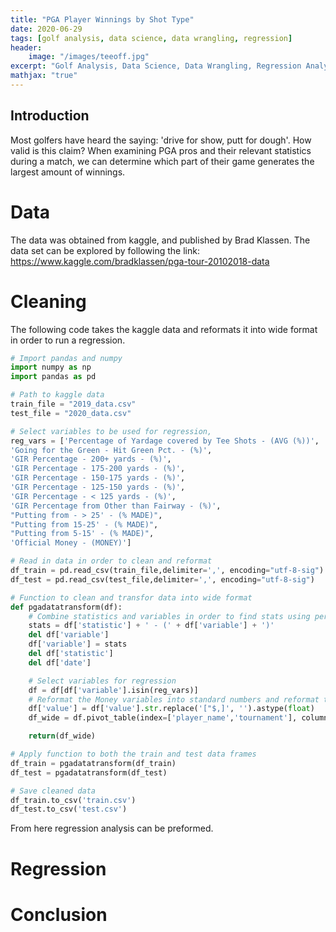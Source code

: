 ```yaml
---
title: "PGA Player Winnings by Shot Type"
date: 2020-06-29
tags: [golf analysis, data science, data wrangling, regression]
header: 
    image: "/images/teeoff.jpg"
excerpt: "Golf Analysis, Data Science, Data Wrangling, Regression Analysis" 
mathjax: "true"
---
```


## Introduction 
Most golfers have heard the saying: 'drive for show, putt for dough'. How valid is this claim? When examining PGA pros and their relevant statistics during a match, we can determine which part of their game generates the largest amount of winnings.

# Data 
The data was obtained from kaggle, and published by Brad Klassen. The data set can be explored by following the link: 
https://www.kaggle.com/bradklassen/pga-tour-20102018-data

# Cleaning
The following code takes the kaggle data and reformats it into wide format in order to run a regression. 

```python
# Import pandas and numpy
import numpy as np 
import pandas as pd 

# Path to kaggle data
train_file = "2019_data.csv"
test_file = "2020_data.csv" 

# Select variables to be used for regression, 
reg_vars = ['Percentage of Yardage covered by Tee Shots - (AVG (%))',
'Going for the Green - Hit Green Pct. - (%)',
'GIR Percentage - 200+ yards - (%)',
'GIR Percentage - 175-200 yards - (%)',
'GIR Percentage - 150-175 yards - (%)',
'GIR Percentage - 125-150 yards - (%)',
'GIR Percentage - < 125 yards - (%)',
'GIR Percentage from Other than Fairway - (%)',
"Putting from - > 25' - (% MADE)",
"Putting from 15-25' - (% MADE)",
"Putting from 5-15' - (% MADE)",
'Official Money - (MONEY)']

# Read in data in order to clean and reformat
df_train = pd.read_csv(train_file,delimiter=',', encoding="utf-8-sig")
df_test = pd.read_csv(test_file,delimiter=',', encoding="utf-8-sig")

# Function to clean and transfor data into wide format 
def pgadatatransform(df):
    # Combine statistics and variables in order to find stats using percentages instead of ranking
    stats = df['statistic'] + ' - (' + df['variable'] + ')'
    del df['variable']
    df['variable'] = stats 
    del df['statistic']
    del df['date']

    # Select variables for regression
    df = df[df['variable'].isin(reg_vars)]
    # Reformat the Money variables into standard numbers and reformat to wide 
    df['value'] = df['value'].str.replace('["$,]', '').astype(float)
    df_wide = df.pivot_table(index=['player_name','tournament'], columns='variable',values='value').reset_index()

    return(df_wide)

# Apply function to both the train and test data frames
df_train = pgadatatransform(df_train)
df_test = pgadatatransform(df_test)  

# Save cleaned data
df_train.to_csv('train.csv')
df_test.to_csv('test.csv')
```  

From here regression analysis can be preformed.  

# Regression  

# Conclusion 

